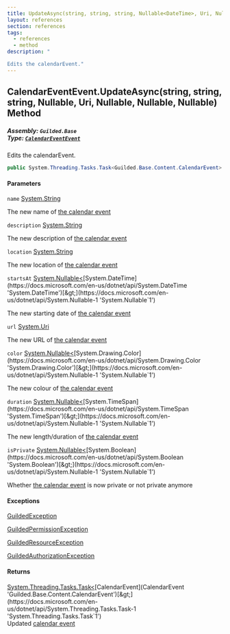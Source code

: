 ```yaml
---
title: UpdateAsync(string, string, string, Nullable<DateTime>, Uri, Nullable<Color>, Nullable<TimeSpan>, Nullable<bool>)
layout: references
section: references
tags:
  - references
  - method
description: "

Edits the calendarEvent."
---
```


## CalendarEventEvent.UpdateAsync(string, string, string, Nullable<DateTime>, Uri, Nullable<Color>, Nullable<TimeSpan>, Nullable<bool>) Method
##### **Assembly:** `Guilded.Base`<br/>**Type:** [`CalendarEventEvent`](CalendarEventEvent 'Guilded.Base.Events.CalendarEventEvent')

Edits the calendarEvent.

```csharp
public System.Threading.Tasks.Task<Guilded.Base.Content.CalendarEvent> UpdateAsync(string? name=null, string? description=null, string? location=null, System.Nullable<System.DateTime> startsAt=null, Uri? url=null, System.Nullable<Color> color=null, System.Nullable<TimeSpan> duration=null, System.Nullable<bool> isPrivate=null);
```
#### Parameters

<a name='Guilded.Base.Events.CalendarEventEvent.UpdateAsync(string,string,string,System.Nullable_System.DateTime_,Uri,System.Nullable_Color_,System.Nullable_TimeSpan_,System.Nullable_bool_).name'></a>

`name` [System.String](https://docs.microsoft.com/en-us/dotnet/api/System.String 'System.String')

The new name of [the calendar event](CalendarEvent 'Guilded.Base.Content.CalendarEvent')

<a name='Guilded.Base.Events.CalendarEventEvent.UpdateAsync(string,string,string,System.Nullable_System.DateTime_,Uri,System.Nullable_Color_,System.Nullable_TimeSpan_,System.Nullable_bool_).description'></a>

`description` [System.String](https://docs.microsoft.com/en-us/dotnet/api/System.String 'System.String')

The new description of [the calendar event](CalendarEvent 'Guilded.Base.Content.CalendarEvent')

<a name='Guilded.Base.Events.CalendarEventEvent.UpdateAsync(string,string,string,System.Nullable_System.DateTime_,Uri,System.Nullable_Color_,System.Nullable_TimeSpan_,System.Nullable_bool_).location'></a>

`location` [System.String](https://docs.microsoft.com/en-us/dotnet/api/System.String 'System.String')

The new location of [the calendar event](CalendarEvent 'Guilded.Base.Content.CalendarEvent')

<a name='Guilded.Base.Events.CalendarEventEvent.UpdateAsync(string,string,string,System.Nullable_System.DateTime_,Uri,System.Nullable_Color_,System.Nullable_TimeSpan_,System.Nullable_bool_).startsAt'></a>

`startsAt` [System.Nullable&lt;](https://docs.microsoft.com/en-us/dotnet/api/System.Nullable-1 'System.Nullable`1')[System.DateTime](https://docs.microsoft.com/en-us/dotnet/api/System.DateTime 'System.DateTime')[&gt;](https://docs.microsoft.com/en-us/dotnet/api/System.Nullable-1 'System.Nullable`1')

The new starting date of [the calendar event](CalendarEvent 'Guilded.Base.Content.CalendarEvent')

<a name='Guilded.Base.Events.CalendarEventEvent.UpdateAsync(string,string,string,System.Nullable_System.DateTime_,Uri,System.Nullable_Color_,System.Nullable_TimeSpan_,System.Nullable_bool_).url'></a>

`url` [System.Uri](https://docs.microsoft.com/en-us/dotnet/api/System.Uri 'System.Uri')

The new URL of [the calendar event](CalendarEvent 'Guilded.Base.Content.CalendarEvent')

<a name='Guilded.Base.Events.CalendarEventEvent.UpdateAsync(string,string,string,System.Nullable_System.DateTime_,Uri,System.Nullable_Color_,System.Nullable_TimeSpan_,System.Nullable_bool_).color'></a>

`color` [System.Nullable&lt;](https://docs.microsoft.com/en-us/dotnet/api/System.Nullable-1 'System.Nullable`1')[System.Drawing.Color](https://docs.microsoft.com/en-us/dotnet/api/System.Drawing.Color 'System.Drawing.Color')[&gt;](https://docs.microsoft.com/en-us/dotnet/api/System.Nullable-1 'System.Nullable`1')

The new colour of [the calendar event](CalendarEvent 'Guilded.Base.Content.CalendarEvent')

<a name='Guilded.Base.Events.CalendarEventEvent.UpdateAsync(string,string,string,System.Nullable_System.DateTime_,Uri,System.Nullable_Color_,System.Nullable_TimeSpan_,System.Nullable_bool_).duration'></a>

`duration` [System.Nullable&lt;](https://docs.microsoft.com/en-us/dotnet/api/System.Nullable-1 'System.Nullable`1')[System.TimeSpan](https://docs.microsoft.com/en-us/dotnet/api/System.TimeSpan 'System.TimeSpan')[&gt;](https://docs.microsoft.com/en-us/dotnet/api/System.Nullable-1 'System.Nullable`1')

The new length/duration of [the calendar event](CalendarEvent 'Guilded.Base.Content.CalendarEvent')

<a name='Guilded.Base.Events.CalendarEventEvent.UpdateAsync(string,string,string,System.Nullable_System.DateTime_,Uri,System.Nullable_Color_,System.Nullable_TimeSpan_,System.Nullable_bool_).isPrivate'></a>

`isPrivate` [System.Nullable&lt;](https://docs.microsoft.com/en-us/dotnet/api/System.Nullable-1 'System.Nullable`1')[System.Boolean](https://docs.microsoft.com/en-us/dotnet/api/System.Boolean 'System.Boolean')[&gt;](https://docs.microsoft.com/en-us/dotnet/api/System.Nullable-1 'System.Nullable`1')

Whether [the calendar event](CalendarEvent 'Guilded.Base.Content.CalendarEvent') is now private or not private anymore

#### Exceptions

[GuildedException](GuildedException 'Guilded.Base.GuildedException')

[GuildedPermissionException](GuildedPermissionException 'Guilded.Base.GuildedPermissionException')

[GuildedResourceException](GuildedResourceException 'Guilded.Base.GuildedResourceException')

[GuildedAuthorizationException](GuildedAuthorizationException 'Guilded.Base.GuildedAuthorizationException')

#### Returns
[System.Threading.Tasks.Task&lt;](https://docs.microsoft.com/en-us/dotnet/api/System.Threading.Tasks.Task-1 'System.Threading.Tasks.Task`1')[CalendarEvent](CalendarEvent 'Guilded.Base.Content.CalendarEvent')[&gt;](https://docs.microsoft.com/en-us/dotnet/api/System.Threading.Tasks.Task-1 'System.Threading.Tasks.Task`1')  
Updated [calendar event](CalendarEvent 'Guilded.Base.Content.CalendarEvent')